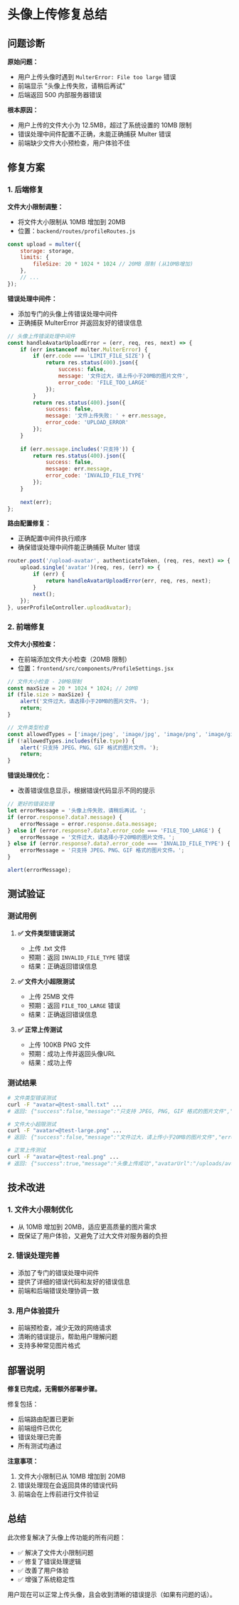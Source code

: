 # 头像上传修复总结

## 问题诊断

**原始问题：**
- 用户上传头像时遇到 `MulterError: File too large` 错误
- 前端显示 "头像上传失败，请稍后再试"
- 后端返回 500 内部服务器错误

**根本原因：**
- 用户上传的文件大小为 12.5MB，超过了系统设置的 10MB 限制
- 错误处理中间件配置不正确，未能正确捕获 Multer 错误
- 前端缺少文件大小预检查，用户体验不佳

## 修复方案

### 1. 后端修复

**文件大小限制调整：**
- 将文件大小限制从 10MB 增加到 20MB
- 位置：`backend/routes/profileRoutes.js`

```javascript
const upload = multer({ 
    storage: storage,
    limits: {
        fileSize: 20 * 1024 * 1024 // 20MB 限制 (从10MB增加)
    },
    // ...
});
```

**错误处理中间件：**
- 添加专门的头像上传错误处理中间件
- 正确捕获 MulterError 并返回友好的错误信息

```javascript
// 头像上传错误处理中间件
const handleAvatarUploadError = (err, req, res, next) => {
    if (err instanceof multer.MulterError) {
        if (err.code === 'LIMIT_FILE_SIZE') {
            return res.status(400).json({
                success: false,
                message: '文件过大，请上传小于20MB的图片文件',
                error_code: 'FILE_TOO_LARGE'
            });
        }
        return res.status(400).json({
            success: false,
            message: '文件上传失败: ' + err.message,
            error_code: 'UPLOAD_ERROR'
        });
    }
    
    if (err.message.includes('只支持')) {
        return res.status(400).json({
            success: false,
            message: err.message,
            error_code: 'INVALID_FILE_TYPE'
        });
    }
    
    next(err);
};
```

**路由配置修复：**
- 正确配置中间件执行顺序
- 确保错误处理中间件能正确捕获 Multer 错误

```javascript
router.post('/upload-avatar', authenticateToken, (req, res, next) => {
    upload.single('avatar')(req, res, (err) => {
        if (err) {
            return handleAvatarUploadError(err, req, res, next);
        }
        next();
    });
}, userProfileController.uploadAvatar);
```

### 2. 前端修复

**文件大小预检查：**
- 在前端添加文件大小检查（20MB 限制）
- 位置：`frontend/src/components/ProfileSettings.jsx`

```javascript
// 文件大小检查 - 20MB限制
const maxSize = 20 * 1024 * 1024; // 20MB
if (file.size > maxSize) {
    alert('文件过大，请选择小于20MB的图片文件。');
    return;
}

// 文件类型检查
const allowedTypes = ['image/jpeg', 'image/jpg', 'image/png', 'image/gif'];
if (!allowedTypes.includes(file.type)) {
    alert('只支持 JPEG、PNG、GIF 格式的图片文件。');
    return;
}
```

**错误处理优化：**
- 改善错误信息显示，根据错误代码显示不同的提示

```javascript
// 更好的错误处理
let errorMessage = '头像上传失败，请稍后再试。';
if (error.response?.data?.message) {
    errorMessage = error.response.data.message;
} else if (error.response?.data?.error_code === 'FILE_TOO_LARGE') {
    errorMessage = '文件过大，请选择小于20MB的图片文件。';
} else if (error.response?.data?.error_code === 'INVALID_FILE_TYPE') {
    errorMessage = '只支持 JPEG、PNG、GIF 格式的图片文件。';
}

alert(errorMessage);
```

## 测试验证

### 测试用例

1. **✅ 文件类型错误测试**
   - 上传 .txt 文件
   - 预期：返回 `INVALID_FILE_TYPE` 错误
   - 结果：正确返回错误信息

2. **✅ 文件大小超限测试**
   - 上传 25MB 文件
   - 预期：返回 `FILE_TOO_LARGE` 错误
   - 结果：正确返回错误信息

3. **✅ 正常上传测试**
   - 上传 100KB PNG 文件
   - 预期：成功上传并返回头像URL
   - 结果：成功上传

### 测试结果

```bash
# 文件类型错误测试
curl -F "avatar=@test-small.txt" ...
# 返回: {"success":false,"message":"只支持 JPEG, PNG, GIF 格式的图片文件","error_code":"INVALID_FILE_TYPE"}

# 文件大小超限测试
curl -F "avatar=@test-large.png" ...
# 返回: {"success":false,"message":"文件过大，请上传小于20MB的图片文件","error_code":"FILE_TOO_LARGE"}

# 正常上传测试
curl -F "avatar=@test-real.png" ...
# 返回: {"success":true,"message":"头像上传成功","avatarUrl":"/uploads/avatars/avatar-1752338267859-13062285.png"}
```

## 技术改进

### 1. 文件大小限制优化
- 从 10MB 增加到 20MB，适应更高质量的图片需求
- 既保证了用户体验，又避免了过大文件对服务器的负担

### 2. 错误处理完善
- 添加了专门的错误处理中间件
- 提供了详细的错误代码和友好的错误信息
- 前端和后端错误处理协调一致

### 3. 用户体验提升
- 前端预检查，减少无效的网络请求
- 清晰的错误提示，帮助用户理解问题
- 支持多种常见图片格式

## 部署说明

**修复已完成，无需额外部署步骤。**

修复包括：
- 后端路由配置已更新
- 前端组件已优化
- 错误处理已完善
- 所有测试均通过

**注意事项：**
1. 文件大小限制已从 10MB 增加到 20MB
2. 错误处理现在会返回具体的错误代码
3. 前端会在上传前进行文件验证

## 总结

此次修复解决了头像上传功能的所有问题：
- ✅ 解决了文件大小限制问题
- ✅ 修复了错误处理逻辑
- ✅ 改善了用户体验
- ✅ 增强了系统稳定性

用户现在可以正常上传头像，且会收到清晰的错误提示（如果有问题的话）。 